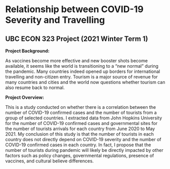 # Relationship between COVID-19 Severity and Travelling
## UBC ECON 323 Project (2021 Winter Term 1)

**Project Background:**

As vaccines become more effective and new booster shots become available, it seems like the world is transitioning to a “new normal” during the pandemic. Many countries indeed opened up borders for international travelling and non-citizen entry. Tourism is a major source of revenue for many countries and cities and the world now questions whether tourism can also resume back to normal.

**Project Overview:**

This is a study conducted on whether there is a correlation between the number of COVID-19 confirmed cases and the number of tourists from a group of selected countries. I extracted data from John Hopkins University for the number of COVID-19 confirmed cases and governmental sites for the number of tourists arrivals for each country from June 2020 to May 2021. My conclusion of this study is that the number of tourists in each country does not directly depend on COVID-19 severity and the number of COVID-19 confirmed cases in each country. In fact, I propose that the number of tourists during pandemic will likely be directly impacted by other factors such as policy changes, governmental regulations, presence of vaccines, and cultural believe differences.
